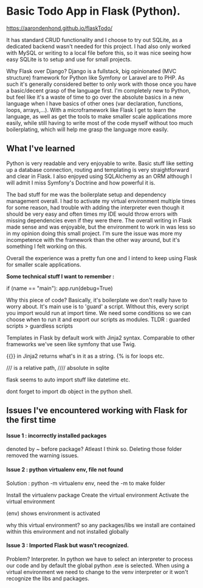 # Basic Todo App in Flask (Python).

https://aarondenhond.github.io/flaskTodo/

It has standard CRUD functionality and I choose to try out SQLite, as a dedicated backend wasn't needed for this project.
I had also only worked with MySQL or writing to a local file before this, so it was nice seeing how easy SQLite is to setup
and use for small projects.

Why Flask over Django? Django is a fullstack, big opinionated (MVC structure) framework for Python like Symfony or Laravel are to PHP.
As such it's generally considered better to only work with those once you have a basic/decent grasp of the language first. I'm completely
new to Python, but feel like it's a waste of time to go over the absolute basics in a new language when I have basics of other ones
(var declaration, functions, loops, arrays,...). With a microframework like Flask I get to learn the language, as well as get the tools 
to make smaller scale applications more easily, while still having to write most of the code myself without too much boilerplating, which will
help me grasp the language more easily.

## What I've learned

Python is very readable and very enjoyable to write. 
Basic stuff like setting up a database connection, routing and templating
is very straightforward and clear in Flask. I also enjoyed using SQLAlchemy as an ORM although I will admit I miss
Symfony's Doctrine and how powerful it is.

The bad stuff for me was the boilerplate setup and dependency management overall. I had to activate my virtual
environment multiple times for some reason, had trouble with adding the interpreter even though it should be very easy
and often times my IDE would throw errors with missing dependencies even if they were there.
The overall writing in Flask made sense and was enjoyable, but the environment to work in was less so in my opinion doing this small project.
I'm sure the issue was more my incompetence with the framework than the other way around, but it's something I felt working on this.

Overall the experience was a pretty fun one and I intend to keep using Flask for smaller scale applications.

**Some technical stuff I want to remember :** 

if (name == "main"):
    app.run(debug=True)

Why this piece of code?
Basically, it's boilerplate we don't really have to worry about. It's main use is to 'guard' a script. Without this, every script you import 
would run at import time. We need some conditions so we can choose when to run it and export our scripts as modules. TLDR : guarded scripts > guardless scripts

Templates in Flask by default work with Jinja2 syntax. Comparable to other frameworks we've seen like symfony that use Twig.

{{}} in Jinja2 returns what's in it as a string. {% is for loops etc.

/// is a relative path, //// absolute in sqlite

flask seems to auto import stuff like datetime etc. 

dont forget to import db object in the python shell.


## Issues I've encountered working with Flask for the first time 

#### Issue 1 : incorrectly installed packages 
denoted by ~ before package? 
Atleast I think so.
Deleting those folder removed the warning issues.

#### Issue 2 : python virtualenv env, file not found
Solution : python -m virtualenv env, need the -m to make folder

Install the virtualenv package
Create the virtual environment
Activate the virtual environment

(env) shows environment is activated

why this virtual environment? so any packages/libs we install are contained within this environment and not installed globally

#### Issue 3 : Imported Flask but wasn't recognized.
Problem? Interpreter. In python we have to select an interpreter to process our code and by default the global python .exe is selected.
When using a virtual environment we need to change to the venv interpreter or it won't recognize the libs and packages.
